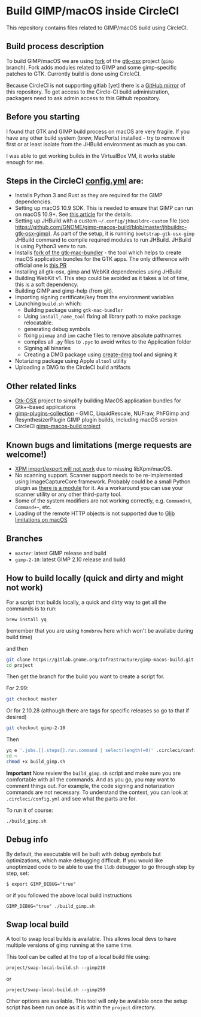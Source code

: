 # Build GIMP/macOS inside CircleCI

This repository contains files related to GIMP/macOS build using CircleCI.

## Build process description

To build GIMP/macOS we are using [fork](https://gitlab.gnome.org/samm-git/gtk-osx/tree/gimp)
of the [gtk-osx](https://gitlab.gnome.org/GNOME/gtk-osx) project (`gimp` branch). 
Fork adds modules related to GIMP and some gimp-specific patches to GTK.
Currently build is done using CircleCI.

Because CircleCI is not supporting gitlab [yet] there is a [GitHub
mirror](https://github.com/GNOME/gimp-macos-build) of this repository.
To get access to the Circle-CI build administration, packagers need to
ask admin access to this Github repository.

## Before you starting

I found that GTK and GIMP build process on macOS are very fragile. If you have any other build system (brew, MacPorts) installed - try to remove it first or at least isolate from the JHBuild environment as much as you can.

I was able to get working builds in the VirtualBox VM, it works stable enough for me.

## Steps in the CircleCI [config.yml](https://gitlab.gnome.org/Infrastructure/gimp-macos-build/blob/master/.circleci/config.yml) are:

- Installs Python 3 and Rust as they are required for the GIMP dependencies.
- Setting up macOS 10.9 SDK. This is needed to ensure that GIMP can run on macOS 10.9+. See [this article](https://smallhacks.wordpress.com/2018/11/11/how-to-support-old-osx-version-with-a-recent-xcode/) for the details.
- Setting up JHBuild with a custom `~/.config/jhbuildrc-custom` file (see https://github.com/GNOME/gimp-macos-build/blob/master/jhbuildrc-gtk-osx-gimp). As part of the setup, it is running `bootstrap-gtk-osx-gimp` JHBuild command to compile required modules to run JHBuild. JHBuild is using Python3 venv to run.
- Installs [fork of the gtk-mac-bundler](https://github.com/samm-git/gtk-mac-bundler/tree/fix-otool) - the tool which helps to create macOS application bundles for the GTK apps. The only difference with official one is [this PR](https://github.com/jralls/gtk-mac-bundler/pull/10)
- Installing all gtk-osx, gimp and WebKit dependencies using JHBuild
- Building WebKit v1. This step could be avoided as it takes a lot of time, this is a soft dependency.
- Building GIMP and gimp-help (from git).
- Importing signing certificate/key from the environment variables
- Launching `build.sh` which:
  - Building package using `gtk-mac-bundler`
  - Using `install_name_tool` fixing all library path to make package relocatable.
  - generating debug symbols
  - fixing `pixmap` and `imm` cache files to remove absolute pathnames
  - compiles all `.py` files to `.pyc` to avoid writes to the Application folder
  - Signing all binaries
  - Creating a DMG package using [create-dmg](https://github.com/andreyvit/create-dmg) tool and signing it
- Notarizing package using Apple `altool` utility
- Uploading a DMG to the CircleCI build artifacts

## Other related links

 - [Gtk-OSX](https://gitlab.gnome.org/GNOME/gtk-osx/) project to simplify building MacOS application bundles for Gtk+-based applications
 - [gimp-plugins-collection](https://github.com/aferrero2707/gimp-plugins-collection) -  	GMIC, LiquidRescale, NUFraw, PhFGimp and ResynthesizerPlugin GIMP plugin builds, including macOS version
 - CircleCI [gimp-macos-build project](https://circleci.com/gh/GNOME/gimp-macos-build)

## Known bugs and limitations (merge requests are welcome!)

- [XPM import/export will not work](https://gitlab.gnome.org/Infrastructure/gimp-macos-build/issues/6) due to missing libXpm/macOS.
- No scanning support. Scanner support needs to be re-implemented using ImageCaptureCore
framework. Probably could be a small Python plugin as [there is a module](https://pypi.org/project/pyobjc-framework-ImageCaptureCore/) for it. As a workaround you can use your scanner utility or any other third-party tool.
- Some of the system modifiers are not working correctly, e.g. `Command+H`, `Command+~`, etc.
- Loading of the remote HTTP objects is not supported due to [Glib limitations on macOS](https://gitlab.gnome.org/GNOME/glib/issues/1579)

## Branches

- `master`: latest GIMP release and build
- `gimp-2-10`: latest GIMP 2.10 release and build

## How to build locally (quick and dirty and might not work) ##

For a script that builds locally, a quick and dirty way to get all the commands is to run:

`brew install yq`

(remember that you are using `homebrew` here which won't be availabe during build time)

and then

```sh
git clone https://gitlab.gnome.org/Infrastructure/gimp-macos-build.git project
cd project
```

Then get the branch for the build you want to create a script for.

For 2.99:

```sh
git checkout master
```

Or for 2.10.28 (although there are tags for specific releases so go to that if desired)

```sh
git checkout gimp-2-10
```

Then

```sh
yq e '.jobs.[].steps[].run.command | select(length!=0)' .circleci/config.yml > ~/build_gimp.sh
cd ~
chmod +x build_gimp.sh
```

**Important** Now review the `build_gimp.sh` script and make sure you are comfortable with all
the commands. And as you go, you may want to comment things out. For example, the code signing
and notarization commands are not necessary. To understand the context, you can look at
`.circleci/config.yml` and see what the parts are for.

To run it of course:

`./build_gimp.sh`

## Debug info ##

By default, the executable will be built with debug symbols but optimizations, which make
debugging difficult. If you would like unoptimized code to be able to use the `lldb`
debugger to go through step by step, set:

```
$ export GIMP_DEBUG="true"
```

or if you followed the above local build instructions

```
GIMP_DEBUG="true" ./build_gimp.sh
```

## Swap local build ##

A tool to swap local builds is available. This allows local devs to have multiple versions
of gimp running at the same time.

This tool can be called at the top of a local build file using:

```
project/swap-local-build.sh --gimp210
```

or

```
project/swap-local-build.sh --gimp299
```

Other options are available. This tool will only be available once the setup script has been
run once as it is within the `project` directory.

